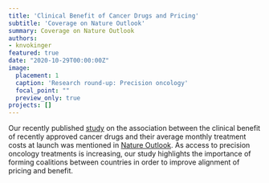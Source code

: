```yaml
---
title: 'Clinical Benefit of Cancer Drugs and Pricing'
subtitle: 'Coverage on Nature Outlook'
summary: Coverage on Nature Outlook
authors: 
- knvokinger
featured: true
date: "2020-10-29T00:00:00Z"
image:
  placement: 1
  caption: 'Research round-up: Precision oncology'
  focal_point: ""
  preview_only: true
projects: []
---
```


Our recently published [study](https://www.sciencedirect.com/science/article/pii/S147020452030139X?via%3Dihub) on the association between the clinical benefit of recently approved cancer drugs and their average monthly treatment costs at launch was mentioned in [Nature Outlook](https://www.nature.com/articles/d41586-020-02674-x). As access to precision oncology treatments is increasing, our study highlights the importance of forming coalitions between countries in order to improve alignment of pricing and benefit.
